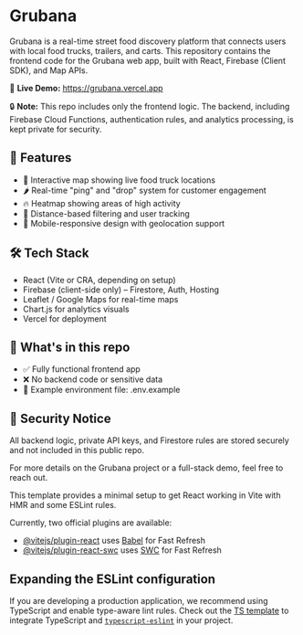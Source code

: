 # Grubana

Grubana is a real-time street food discovery platform that connects users with local food trucks, trailers, and carts. This repository contains the frontend code for the Grubana web app, built with React, Firebase (Client SDK), and Map APIs.

🚀 **Live Demo:** https://grubana.vercel.app

🔒 **Note:** This repo includes only the frontend logic. The backend, including Firebase Cloud Functions, authentication rules, and analytics processing, is kept private for security.

## 🧩 Features
- 📍 Interactive map showing live food truck locations
- 🌶️ Real-time "ping" and "drop" system for customer engagement
- 🔥 Heatmap showing areas of high activity
- 🎯 Distance-based filtering and user tracking
- 📲 Mobile-responsive design with geolocation support

## 🛠️ Tech Stack
- React (Vite or CRA, depending on setup)
- Firebase (client-side only) – Firestore, Auth, Hosting
- Leaflet / Google Maps for real-time maps
- Chart.js for analytics visuals
- Vercel for deployment

## 📁 What's in this repo
- ✅ Fully functional frontend app
- ❌ No backend code or sensitive data
- 🧪 Example environment file: .env.example

## 🧼 Security Notice
All backend logic, private API keys, and Firestore rules are stored securely and not included in this public repo.

For more details on the Grubana project or a full-stack demo, feel free to reach out.

This template provides a minimal setup to get React working in Vite with HMR and some ESLint rules.

Currently, two official plugins are available:

- [@vitejs/plugin-react](https://github.com/vitejs/vite-plugin-react/blob/main/packages/plugin-react/README.md) uses [Babel](https://babeljs.io/) for Fast Refresh
- [@vitejs/plugin-react-swc](https://github.com/vitejs/vite-plugin-react-swc) uses [SWC](https://swc.rs/) for Fast Refresh

## Expanding the ESLint configuration

If you are developing a production application, we recommend using TypeScript and enable type-aware lint rules. Check out the [TS template](https://github.com/vitejs/vite/tree/main/packages/create-vite/template-react-ts) to integrate TypeScript and [`typescript-eslint`](https://typescript-eslint.io) in your project.
